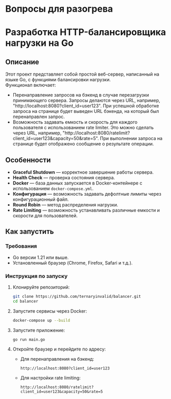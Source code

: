 # Вопросы для разогрева

# Разработка HTTP-балансировщика нагрузки на Go

## Описание
Этот проект представляет собой простой веб-сервер, написанный на языке Go, с функциями балансировки нагрузки.  
Функционал включает:
- Перенаправление запросов на бэкенд в случае перезагрузки принимающего сервера. Запросы делаются через URL, например, "http://localhost:8080?client_id=user123". При успешной обработке запроса на странице будет выведен URL бэкенда, на который был перенаправлен запрос.
- Возможность задавать емкость и скорость для каждого пользователя с использованием rate limiter. Это можно сделать через URL, например, "http://localhost:8080/ratelimit?client_id=user123&capacity=50&rate=5". При выполнении запроса на странице будет отображено сообщение о результате операции.

## Особенности
- **Graceful Shutdown** — корректное завершение работы сервера.
- **Health Check** — проверка состояния сервера.
- **Docker** — база данных запускается в Docker-контейнере с использованием `docker-compose.yml`.
- **Конфигурация** — возможность задавать дефолтные лимиты через конфигурационный файл.
- **Round Robin** — метод распределения нагрузки.
- **Rate Limiting** — возможность устанавливать различные емкости и скорости для пользователей.

## Как запустить

### Требования
- Go версии 1.21 или выше.
- Установленный браузер (Chrome, Firefox, Safari и т.д.).

### Инструкция по запуску
1. Клонируйте репозиторий:

    ```bash
    git clone https://github.com/ternaryinvalid/balancer.git
    cd balancer
    ```

2. Запустите сервисы через Docker:

    ```bash
    docker-compose up --build
    ```

3. Запустите приложение:

    ```bash
    go run main.go
    ```

4. Откройте браузер и перейдите по адресу:

    - Для перенаправления на бэкенд:
      ```
      http://localhost:8080?client_id=user123
      ```
    - Для настройки rate limiting:
      ```
      http://localhost:8080/ratelimit?client_id=user123&capacity=50&rate=5
      ```
